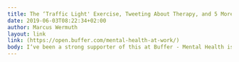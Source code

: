 ```yaml
---
title: The ‘Traffic Light' Exercise, Tweeting About Therapy, and 5 More Ways To Support Mental Health at Work
date: 2019-06-03T08:22:34+02:00
author: Marcus Wermuth
layout: link
link: (https://open.buffer.com/mental-health-at-work/)
body: I‘ve been a strong supporter of this at Buffer - Mental Health is important!
---
```




